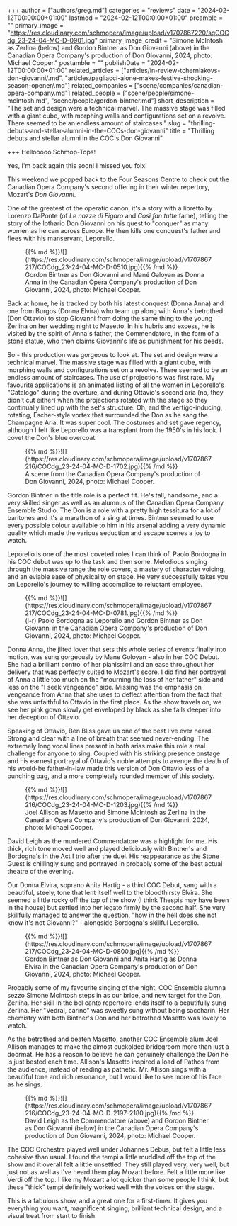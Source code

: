 +++
author = ["authors/greg.md"]
categories = "reviews"
date = "2024-02-12T00:00:00+01:00"
lastmod = "2024-02-12T00:0:00+01:00"
preamble = ""
primary_image = "https://res.cloudinary.com/schmopera/image/upload/v1707867220/sqCOCdg_23-24-04-MC-D-0901.jpg"
primary_image_credit = "Simone McIntosh as Zerlina (below) and Gordon Bintner as Don Giovanni (above) in the Canadian Opera Company's production of Don Giovanni, 2024, photo: Michael Cooper."
postamble = ""
publishDate = "2024-02-12T00:00:00+01:00"
related_articles = ["articles/in-review-tcherniakovs-don-giovanni/.md", "articles/pagliacci-alone-makes-festive-shocking-season-opener/.md"]
related_companies = ["scene/companies/canadian-opera-company.md"]
related_people = ["scene/people/simone-mcintosh.md", "scene/people/gordon-bintner.md"]
short_description = "The set and design were a technical marvel. The massive stage was filled with a giant cube, with morphing walls and configurations set on a revolve. There seemed to be an endless amount of staircases."
slug = "thrilling-debuts-and-stellar-alumni-in-the-COCs-don-giovanni"
title = "Thrilling debuts and stellar alumni in the COC's Don Giovanni"

+++
Hellooooo Schmop-Tops! 

Yes, I'm back again this soon! I missed you folx!

This weekend we popped back to the Four Seasons Centre to check out the Canadian Opera Company's second offering in their winter repertory, Mozart's _Don Giovanni_.

One of the greatest of the operatic canon, it's a story with a libretto by Lorenzo DaPonte (of _Le nozze di Figaro_ and _Così fan tutte_ fame), telling the story of the lothario Don Giovanni on his quest to "conquer" as many women as he can across Europe. He then kills one conquest's father and flees with his manservant, Leporello. 

<figure data-type="image">{{% md %}}![](https://res.cloudinary.com/schmopera/image/upload/v1707867217/COCdg_23-24-04-MC-D-0510.jpg){{% /md %}}

<figcaption>Gordon Bintner as Don Giovanni and Mané Galoyan as Donna Anna in the Canadian Opera Company's production of Don Giovanni, 2024, photo: Michael Cooper.</figcaption>
</figure>

Back at home, he is tracked by both his latest conquest (Donna Anna) and one from Burgos (Donna Elvira) who team up along with Anna's betrothed (Don Ottavio) to stop Giovanni from doing the same thing to the young Zerlina on her wedding night to Masetto. In his hubris and excess, he is visited by the spirit of Anna's father, the Commendatore, in the form of a stone statue, who then claims Giovanni's life as punishment for his deeds. 

So - this production was gorgeous to look at. The set and design were a technical marvel. The massive stage was filled with a giant cube, with morphing walls and configurations set on a revolve. There seemed to be an endless amount of staircases. The use of projections was first rate. My favourite applications is an animated listing of all the women in Leporello's "Catalogo" during the overture, and during Ottavio's second aria (no, they didn't cut either) when the projections rotated with the stage so they continually lined up with the set's structure. Oh, and the vertigo-inducing, rotating, Escher-style vortex that surrounded the Don as he sang the Champagne Aria. It was super cool. The costumes and set gave regency, although I felt like Leporello was a transplant from the 1950's in his look. I covet the Don's blue overcoat. 

<figure data-type="image">{{% md %}}![](https://res.cloudinary.com/schmopera/image/upload/v1707867216/COCdg_23-24-04-MC-D-1702.jpg){{% /md %}}

<figcaption>A scene from the Canadian Opera Company's production of Don Giovanni, 2024, photo: Michael Cooper.</figcaption>
</figure>

Gordon Bintner in the title role is a perfect fit. He's tall, handsome, and a very skilled singer as well as an alumnus of the Canadian Opera Company Ensemble Studio. The Don is a role with a pretty high tessitura for a lot of baritones and it's a marathon of a sing at times. Bintner seemed to use every possible colour available to him in his arsenal adding a very dynamic quality which made the various seduction and escape scenes a joy to watch. 

Leporello is one of the most coveted roles I can think of. Paolo Bordogna in his COC debut was up to the task and then some. Melodious singing through the massive range the role covers, a mastery of character voicing, and an eviable ease of physicality on stage. He very successfully takes you on Leporello's journey to willing accomplice to reluctant employee. 

<figure data-type="image">{{% md %}}![](https://res.cloudinary.com/schmopera/image/upload/v1707867217/COCdg_23-24-04-MC-D-0781.jpg){{% /md %}}

<figcaption>(l-r) Paolo Bordogna as Leporello and Gordon Bintner as Don Giovanni in the Canadian Opera Company's production of Don Giovanni, 2024, photo: Michael Cooper.</figcaption>
</figure>

Donna Anna, the jilted lover that sets this whole series of events finally into motion, was sung gorgeously by Mane Goloyan - also in her COC Debut. She had a brilliant control of her pianissimi and an ease throughout her delivery that was perfectly suited to Mozart's score. I did find her portrayal of Anna a little too much on the "mourning the loss of her father" side and less on the "I seek vengeance" side. Missing was the emphasis on vengeance from Anna that she uses to deflect attention from the fact that she was unfaithful to Ottavio in the first place. As the show travels on, we see her pink gown slowly get enveloped by black as she falls deeper into her deception of Ottavio.

Speaking of Ottavio, Ben Bliss gave us one of the best I've ever heard. Strong and clear with a line of breath that seemed never-ending. The extremely long vocal lines present in both arias make this role a real challenge for anyone to sing. Coupled with his striking presence onstage and his earnest portrayal of Ottavio's noble attempts to avenge the death of his would-be father-in-law made this version of Don Ottavio less of a punching bag, and a more completely rounded member of this society.

<figure data-type="image">{{% md %}}![](https://res.cloudinary.com/schmopera/image/upload/v1707867216/COCdg_23-24-04-MC-D-1203.jpg){{% /md %}}

<figcaption>Joel Allison as Masetto and Simone McIntosh as Zerlina in the Canadian Opera Company's production of Don Giovanni, 2024, photo: Michael Cooper.</figcaption>
</figure>

David Leigh as the murdered Commendatore was a highlight for me. His thick, rich tone moved well and played deliciously with Bintner's and Bordogna's in the Act I trio after the duel. His reappearance as the Stone Guest is chillingly sung and portrayed in probably some of the best actual theatre of the evening. 

Our Donna Elvira, soprano Anita Hartig - a third COC Debut, sang with a beautiful, steely, tone that lent itself well to the bloodthirsty Elvira. She seemed a little rocky off the top of the show (I think Thespis may have been in the house) but settled into her legato firmly by the second half. She very skillfully managed to answer the question, "how in the hell does she not know it's not Giovanni?" - alongside Bordogna's skillful Leporello. 

<figure data-type="image">{{% md %}}![](https://res.cloudinary.com/schmopera/image/upload/v1707867217/COCdg_23-24-04-MC-D-0800.jpg){{% /md %}}

<figcaption>Gordon Bintner as Don Giovanni and Anita Hartig as Donna Elvira in the Canadian Opera Company's production of Don Giovanni, 2024, photo: Michael Cooper.</figcaption>
</figure>

Probably some of my favourite singing of the night, COC Ensemble alumna sezzo Simone McIntosh steps in as our bride, and new target for the Don, Zerlina. Her skill in the bel canto repertoire lends itself to a beautifully sung Zerlina. Her "Vedrai, carino" was sweetly sung without being saccharin. Her chemistry with both Bintner's Don and her betrothed Masetto was lovely to watch. 

As the betrothed and beaten Masetto, another COC Ensemble alum Joel Allison manages to make the almost cuckolded bridegroom more than just a doormat. He has a reason to believe he can genuinely challenge the Don he is just bested each time. Allison's Masetto inspired a load of Pathos from the audience, instead of reading as pathetic. Mr. Allison sings with a beautiful tone and rich resonance, but I would like to see more of his face as he sings. 

<figure data-type="image">{{% md %}}![](https://res.cloudinary.com/schmopera/image/upload/v1707867216/COCdg_23-24-04-MC-D-2197-2180.jpg){{% /md %}}

<figcaption>David Leigh as the Commendatore (above) and Gordon Bintner as Don Giovanni (below) in the Canadian Opera Company's production of Don Giovanni, 2024, photo: Michael Cooper.</figcaption>
</figure>

The COC Orchestra played well under Johannes Debus, but felt a little less cohesive than usual. I found the tempi a little muddled off the top of the show and it overall felt a little unsettled. They still played very, very well, but just not as well as I've heard them play Mozart before. Felt a little more like Verdi off the top. I like my Mozart a lot quicker than some people I think, but these "thick" tempi definitely worked well with the voices on the stage. 

This is a fabulous show, and a great one for a first-timer. It gives you everything you want, magnificent singing, brilliant technical design, and a visual treat from start to finish. 